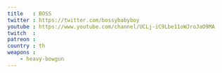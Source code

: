 ```yaml
---
title   : ฺBOSS
twitter : https://twitter.com/bossybabyboy
youtube : https://www.youtube.com/channel/UCLj-iC9Lbe11oWJroJaO9MA
twitch  : 
patreon : 
country : th
weapons :
    - heavy-bowgun
---
```


